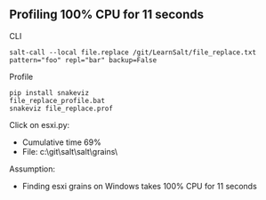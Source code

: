 ## Profiling   100% CPU for 11 seconds

CLI

    salt-call --local file.replace /git/LearnSalt/file_replace.txt pattern="foo" repl="bar" backup=False

Profile

    pip install snakeviz
    file_replace_profile.bat
    snakeviz file_replace.prof

Click on esxi.py:
- Cumulative time 69%
- File: c:\git\salt\salt\grains\

Assumption:
- Finding esxi grains on Windows takes  100% CPU for 11 seconds

